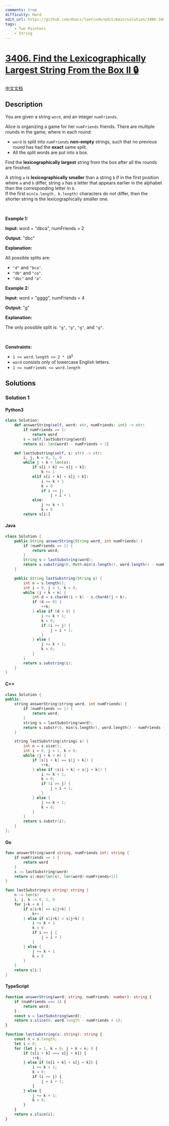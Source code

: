 ```yaml
---
comments: true
difficulty: Hard
edit_url: https://github.com/doocs/leetcode/edit/main/solution/3400-3499/3406.Find%20the%20Lexicographically%20Largest%20String%20From%20the%20Box%20II/README_EN.md
tags:
    - Two Pointers
    - String
---
```


<!-- problem:start -->

# [3406. Find the Lexicographically Largest String From the Box II 🔒](https://leetcode.com/problems/find-the-lexicographically-largest-string-from-the-box-ii)

[中文文档](/solution/3400-3499/3406.Find%20the%20Lexicographically%20Largest%20String%20From%20the%20Box%20II/README.md)

## Description

<!-- description:start -->

<p>You are given a string <code>word</code>, and an integer <code>numFriends</code>.</p>

<p>Alice is organizing a game for her <code>numFriends</code> friends. There are multiple rounds in the game, where in each round:</p>

<ul>
	<li><code>word</code> is split into <code>numFriends</code> <strong>non-empty</strong> strings, such that no previous round has had the <strong>exact</strong> same split.</li>
	<li>All the split words are put into a box.</li>
</ul>

<p>Find the <strong>lexicographically largest</strong> string from the box after all the rounds are finished.</p>

<p>A string <code>a</code> is <strong>lexicographically smaller</strong> than a string <code>b</code> if in the first position where <code>a</code> and <code>b</code> differ, string <code>a</code> has a letter that appears earlier in the alphabet than the corresponding letter in <code>b</code>.<br />
If the first <code>min(a.length, b.length)</code> characters do not differ, then the shorter string is the lexicographically smaller one.</p>

<p>&nbsp;</p>
<p><strong class="example">Example 1:</strong></p>

<div class="example-block">
<p><strong>Input:</strong> <span class="example-io">word = &quot;dbca&quot;, numFriends = 2</span></p>

<p><strong>Output:</strong> <span class="example-io">&quot;dbc&quot;</span></p>

<p><strong>Explanation:</strong></p>

<p>All possible splits are:</p>

<ul>
	<li><code>&quot;d&quot;</code> and <code>&quot;bca&quot;</code>.</li>
	<li><code>&quot;db&quot;</code> and <code>&quot;ca&quot;</code>.</li>
	<li><code>&quot;dbc&quot;</code> and <code>&quot;a&quot;</code>.</li>
</ul>
</div>

<p><strong class="example">Example 2:</strong></p>

<div class="example-block">
<p><strong>Input:</strong> <span class="example-io">word = &quot;gggg&quot;, numFriends = 4</span></p>

<p><strong>Output:</strong> <span class="example-io">&quot;g&quot;</span></p>

<p><strong>Explanation:</strong></p>

<p>The only possible split is: <code>&quot;g&quot;</code>, <code>&quot;g&quot;</code>, <code>&quot;g&quot;</code>, and <code>&quot;g&quot;</code>.</p>
</div>

<p>&nbsp;</p>
<p><strong>Constraints:</strong></p>

<ul>
	<li><code>1 &lt;= word.length &lt;= 2 * 10<sup>5</sup></code></li>
	<li><code>word</code> consists only of lowercase English letters.</li>
	<li><code>1 &lt;= numFriends &lt;= word.length</code></li>
</ul>

<!-- description:end -->

## Solutions

<!-- solution:start -->

### Solution 1

<!-- tabs:start -->

#### Python3

```python
class Solution:
    def answerString(self, word: str, numFriends: int) -> str:
        if numFriends == 1:
            return word
        s = self.lastSubstring(word)
        return s[: len(word) - numFriends + 1]

    def lastSubstring(self, s: str) -> str:
        i, j, k = 0, 1, 0
        while j + k < len(s):
            if s[i + k] == s[j + k]:
                k += 1
            elif s[i + k] < s[j + k]:
                i += k + 1
                k = 0
                if i >= j:
                    j = i + 1
            else:
                j += k + 1
                k = 0
        return s[i:]
```

#### Java

```java
class Solution {
    public String answerString(String word, int numFriends) {
        if (numFriends == 1) {
            return word;
        }
        String s = lastSubstring(word);
        return s.substring(0, Math.min(s.length(), word.length() - numFriends + 1));
    }

    public String lastSubstring(String s) {
        int n = s.length();
        int i = 0, j = 1, k = 0;
        while (j + k < n) {
            int d = s.charAt(i + k) - s.charAt(j + k);
            if (d == 0) {
                ++k;
            } else if (d < 0) {
                i += k + 1;
                k = 0;
                if (i >= j) {
                    j = i + 1;
                }
            } else {
                j += k + 1;
                k = 0;
            }
        }
        return s.substring(i);
    }
}
```

#### C++

```cpp
class Solution {
public:
    string answerString(string word, int numFriends) {
        if (numFriends == 1) {
            return word;
        }
        string s = lastSubstring(word);
        return s.substr(0, min(s.length(), word.length() - numFriends + 1));
    }

    string lastSubstring(string& s) {
        int n = s.size();
        int i = 0, j = 1, k = 0;
        while (j + k < n) {
            if (s[i + k] == s[j + k]) {
                ++k;
            } else if (s[i + k] < s[j + k]) {
                i += k + 1;
                k = 0;
                if (i >= j) {
                    j = i + 1;
                }
            } else {
                j += k + 1;
                k = 0;
            }
        }
        return s.substr(i);
    }
};
```

#### Go

```go
func answerString(word string, numFriends int) string {
	if numFriends == 1 {
		return word
	}
	s := lastSubstring(word)
	return s[:min(len(s), len(word)-numFriends+1)]
}

func lastSubstring(s string) string {
	n := len(s)
	i, j, k := 0, 1, 0
	for j+k < n {
		if s[i+k] == s[j+k] {
			k++
		} else if s[i+k] < s[j+k] {
			i += k + 1
			k = 0
			if i >= j {
				j = i + 1
			}
		} else {
			j += k + 1
			k = 0
		}
	}
	return s[i:]
}
```

#### TypeScript

```ts
function answerString(word: string, numFriends: number): string {
    if (numFriends === 1) {
        return word;
    }
    const s = lastSubstring(word);
    return s.slice(0, word.length - numFriends + 1);
}

function lastSubstring(s: string): string {
    const n = s.length;
    let i = 0;
    for (let j = 1, k = 0; j + k < n; ) {
        if (s[i + k] === s[j + k]) {
            ++k;
        } else if (s[i + k] < s[j + k]) {
            i += k + 1;
            k = 0;
            if (i >= j) {
                j = i + 1;
            }
        } else {
            j += k + 1;
            k = 0;
        }
    }
    return s.slice(i);
}
```

<!-- tabs:end -->

<!-- solution:end -->

<!-- problem:end -->
